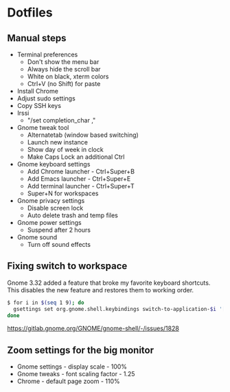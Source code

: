 # Dotfiles

## Manual steps

 - Terminal preferences
   - Don't show the menu bar
   - Always hide the scroll bar
   - White on black, xterm colors
   - Ctrl+V (no Shift) for paste
 - Install Chrome
 - Adjust sudo settings
 - Copy SSH keys
 - Irssi
   - "/set completion_char ,"
 - Gnome tweak tool
   - Alternatetab (window based switching)
   - Launch new instance
   - Show day of week in clock
   - Make Caps Lock an additional Ctrl
 - Gnome keyboard settings
   - Add Chrome launcher - Ctrl+Super+B
   - Add Emacs launcher - Ctrl+Super+E
   - Add terminal launcher - Ctrl+Super+T
   - Super+N for workspaces
 - Gnome privacy settings
   - Disable screen lock
   - Auto delete trash and temp files
 - Gnome power settings
   - Suspend after 2 hours
 - Gnome sound
   - Turn off sound effects

## Fixing switch to workspace

Gnome 3.32 added a feature that broke my favorite keyboard shortcuts.
This disables the new feature and restores them to working order.

```bash
$ for i in $(seq 1 9); do
  gsettings set org.gnome.shell.keybindings switch-to-application-$i '[]'
done
```

https://gitlab.gnome.org/GNOME/gnome-shell/-/issues/1828

## Zoom settings for the big monitor

 - Gnome settings - display scale - 100%
 - Gnome tweaks - font scaling factor - 1.25
 - Chrome - default page zoom - 110%
